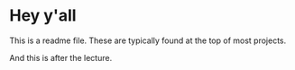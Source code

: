 # Hey y'all
This is a readme file. These are typically found at the top of most projects.

And this is after the lecture.

